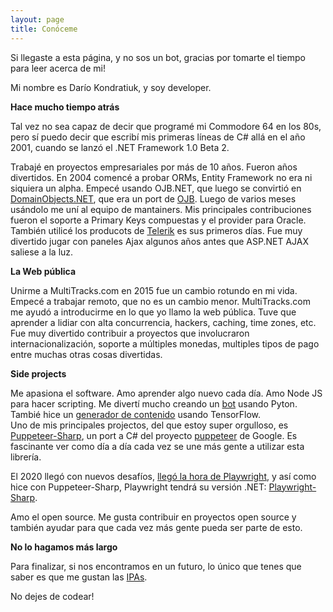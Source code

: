 ```yaml
---
layout: page
title: Conóceme
---
```


Si llegaste a esta página, y no sos un bot, gracias por tomarte el tiempo para leer acerca de mi!

Mi nombre es Darío Kondratiuk, y soy developer.

**Hace mucho tiempo atrás**

Tal vez no sea capaz de decir que programé mi Commodore 64 en los 80s, pero sí puedo decir que escribí mis primeras líneas de C# allá en el año 2001, cuando se lanzó el .NET Framework 1.0 Beta 2. 

Trabajé en proyectos empresariales por más de 10 años. Fueron años divertidos. En 2004 comencé a probar ORMs, Entity Framework no era ni siquiera un alpha. Empecé usando OJB.NET, que luego se convirtió en [DomainObjects.NET](https://sourceforge.net/projects/domainobjects/), que era un port de [OJB](https://db.apache.org/ojb/). Luego de varios meses usándolo me uní al equipo de mantainers. Mis principales contribuciones fueron el soporte a Primary Keys compuestas y el provider para Oracle. También utilicé los producots de [Telerik](https://www.telerik.com/) es sus primeros días. Fue muy divertido jugar con paneles Ajax algunos años antes que ASP.NET AJAX saliese a la luz.

**La Web pública**

Unirme a MultiTracks.com en 2015 fue un cambio rotundo en mi vida. Empecé a trabajar remoto, que no es un cambio menor. MultiTracks.com me ayudó a introducirme en lo que yo llamo la web pública. Tuve que aprender a lidiar con alta concurrencia, hackers, caching, time zones, etc. Fue muy divertido contribuir a proyectos que involucraron internacionalización, soporte a múltiples monedas, multiples tipos de pago entre muchas otras cosas divertidas.

**Side projects**

Me apasiona el software. Amo aprender algo nuevo cada día. Amo Node JS para hacer scripting. Me divertí mucho creando un [bot](https://github.com/kblok/TelegramBotFriend) usando Pyton. Tambié hice un [generador de contenido](https://github.com/kblok/RNN-bible-generator) usando TensorFlow.  
Uno de mis principales projectos, del que estoy super orgulloso, es [Puppeteer-Sharp](https://github.com/kblok/puppeteer-sharp), un port a C# del proyecto [puppeteer](https://github.com/GoogleChrome/puppeteer) de Google. Es fascinante ver como día a día cada vez se une más gente a utilizar esta librería.

El 2020 llegó con nuevos desafíos, [llegó la hora de Playwright](http://www.hardkoded.com/es/blog/es-hora-de-playwright), y así como hice con Puppeteer-Sharp, Playwright tendrá su versión .NET: [Playwright-Sharp](https://github.com/kblok/playwright-sharp).

Amo el open source. Me gusta contribuir en proyectos open source y también ayudar para que cada vez más gente pueda ser parte de esto.

**No lo hagamos más largo**

Para finalizar, si nos encontramos en un futuro, lo único que tenes que saber es que me gustan las [IPAs](https://en.wikipedia.org/wiki/India_pale_ale).

No dejes de codear!
